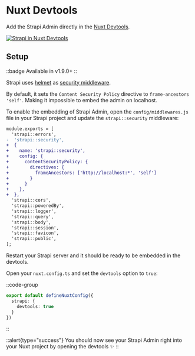 # Nuxt Devtools

Add the Strapi Admin directly in the [Nuxt Devtools](https://devtools.nuxtjs.org).

[![Strapi in Nuxt Devtools](https://user-images.githubusercontent.com/904724/222923164-f4f13177-7582-4581-a88e-0256c0789c9d.png)](https://user-images.githubusercontent.com/904724/222923164-f4f13177-7582-4581-a88e-0256c0789c9d.png)

## Setup

::badge
Available in v1.9.0+
::

Strapi uses [helmet](https://helmetjs.github.io/) as [security middleware](https://github.com/strapi/strapi/blob/main/packages/core/strapi/lib/middlewares/security.js).

By default, it sets the `Content Security Policy` directive to `frame-ancestors 'self'`. Making it impossible to embed the admin on localhost.

To enable the embedding of Strapi Admin, open the `config/middlewares.js` file in your Strapi project and update the `strapi::security` middleware:

```diff [config/middlewares.js]
module.exports = [
  'strapi::errors',
-  'strapi::security',
+  {
+    name: 'strapi::security',
+    config: {
+      contentSecurityPolicy: {
+        directives: {
+          frameAncestors: ['http://localhost:*', 'self']
+        }
+      }
+    },
+  },
  'strapi::cors',
  'strapi::poweredBy',
  'strapi::logger',
  'strapi::query',
  'strapi::body',
  'strapi::session',
  'strapi::favicon',
  'strapi::public',
];
```

Restart your Strapi server and it should be ready to be embedded in the devtools.

Open your `nuxt.config.ts` and set the `devtools` option to `true`:

::code-group
```ts [nuxt.config.ts]
export default defineNuxtConfig({
  strapi: {
    devtools: true
  }
})
```
::

::alert{type="success"}
You should now see your Strapi Admin right into your Nuxt project by opening the devtools :sparkles:
::

